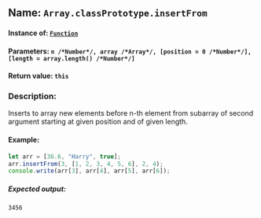 ## Name: `Array.classPrototype.insertFrom`

#### Instance of: [`Function`](Function.md)

#### Parameters: `n /*Number*/, array /*Array*/, [position = 0 /*Number*/], [length = array.length() /*Number*/]`

#### Return value: `this`

### Description:

Inserts to array new elements before n-th element from subarray of second
argument starting at given position and of given length.

#### Example:

```js
let arr = [36.6, "Harry", true];
arr.insertFrom(3, [1, 2, 3, 4, 5, 6], 2, 4);
console.write(arr[3], arr[4], arr[5], arr[6]);
```

##### Expected output:

```
3456
```

